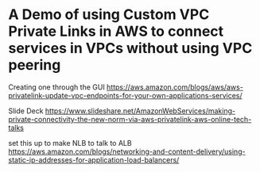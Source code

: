 # A Demo of using Custom VPC Private Links in AWS to connect services in VPCs without using VPC peering



Creating one through the GUI 
https://aws.amazon.com/blogs/aws/aws-privatelink-update-vpc-endpoints-for-your-own-applications-services/


Slide Deck https://www.slideshare.net/AmazonWebServices/making-private-connectivity-the-new-norm-via-aws-privatelink-aws-online-tech-talks

set this up to make NLB to talk to ALB
https://aws.amazon.com/blogs/networking-and-content-delivery/using-static-ip-addresses-for-application-load-balancers/